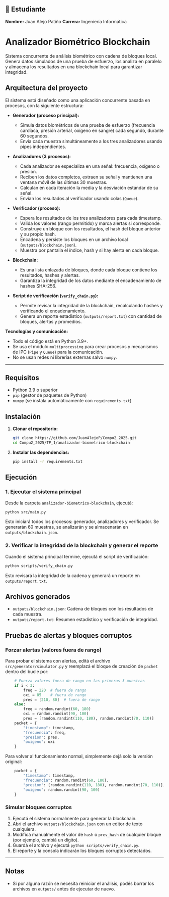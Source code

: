 ## 👤 Estudiante
**Nombre:** Juan Alejo Patiño
**Carrera:** Ingeniería Informática

# Analizador Biométrico Blockchain

Sistema concurrente de análisis biométrico con cadena de bloques local. Genera datos simulados de una prueba de esfuerzo, los analiza en paralelo y almacena los resultados en una blockchain local para garantizar integridad.

## Arquitectura del proyecto

El sistema está diseñado como una aplicación concurrente basada en procesos, con la siguiente estructura:

- **Generador (proceso principal):**
  - Simula datos biométricos de una prueba de esfuerzo (frecuencia cardíaca, presión arterial, oxígeno en sangre) cada segundo, durante 60 segundos.
  - Envía cada muestra simultáneamente a los tres analizadores usando pipes independientes.

- **Analizadores (3 procesos):**
  - Cada analizador se especializa en una señal: frecuencia, oxígeno o presión.
  - Reciben los datos completos, extraen su señal y mantienen una ventana móvil de las últimas 30 muestras.
  - Calculan en cada iteración la media y la desviación estándar de su señal.
  - Envían los resultados al verificador usando colas (`Queue`).

- **Verificador (proceso):**
  - Espera los resultados de los tres analizadores para cada timestamp.
  - Valida los valores (rango permitido) y marca alertas si corresponde.
  - Construye un bloque con los resultados, el hash del bloque anterior y su propio hash.
  - Encadena y persiste los bloques en un archivo local (`outputs/blockchain.json`).
  - Muestra por pantalla el índice, hash y si hay alerta en cada bloque.

- **Blockchain:**
  - Es una lista enlazada de bloques, donde cada bloque contiene los resultados, hashes y alertas.
  - Garantiza la integridad de los datos mediante el encadenamiento de hashes SHA-256.

- **Script de verificación (`verify_chain.py`):**
  - Permite revisar la integridad de la blockchain, recalculando hashes y verificando el encadenamiento.
  - Genera un reporte estadístico (`outputs/report.txt`) con cantidad de bloques, alertas y promedios.

**Tecnologías y comunicación:**
- Todo el código está en Python 3.9+.
- Se usa el módulo `multiprocessing` para crear procesos y mecanismos de IPC (`Pipe` y `Queue`) para la comunicación.
- No se usan redes ni librerías externas salvo `numpy`.

---


## Requisitos

- Python 3.9 o superior
- `pip` (gestor de paquetes de Python)
- `numpy` (se instala automáticamente con `requirements.txt`)

## Instalación

1. **Clonar el repositorio:**

   ```sh
   git clone https://github.com/JuanAlejoP/Compu2_2025.git
   cd Compu2_2025/TP_1/analizador-biometrico-blockchain
   ```

2. **Instalar las dependencias:**

   ```sh
   pip install -r requirements.txt
   ```

## Ejecución

### 1. Ejecutar el sistema principal

Desde la carpeta `analizador-biometrico-blockchain`, ejecutá:

```sh
python src/main.py
```

Esto iniciará todos los procesos: generador, analizadores y verificador. Se generarán 60 muestras, se analizarán y se almacenarán en `outputs/blockchain.json`.

### 2. Verificar la integridad de la blockchain y generar el reporte

Cuando el sistema principal termine, ejecutá el script de verificación:

```sh
python scripts/verify_chain.py
```

Esto revisará la integridad de la cadena y generará un reporte en `outputs/report.txt`.

## Archivos generados

- `outputs/blockchain.json`: Cadena de bloques con los resultados de cada muestra.
- `outputs/report.txt`: Resumen estadístico y verificación de integridad.


## Pruebas de alertas y bloques corruptos

### Forzar alertas (valores fuera de rango)

Para probar el sistema con alertas, editá el archivo `src/generator/simulator.py` y reemplazá el bloque de creación de `packet` dentro del bucle por:

```python
    # Fuerza valores fuera de rango en las primeras 3 muestras
    if i < 3:
        freq = 220  # fuera de rango
        oxi = 85    # fuera de rango
        pres = [210, 80]  # fuera de rango
    else:
        freq = random.randint(60, 180)
        oxi = random.randint(90, 100)
        pres = [random.randint(110, 180), random.randint(70, 110)]
    packet = {
        "timestamp": timestamp,
        "frecuencia": freq,
        "presion": pres,
        "oxigeno": oxi
    }
```

Para volver al funcionamiento normal, simplemente dejá solo la versión original:

```python
    packet = {
        "timestamp": timestamp,
        "frecuencia": random.randint(60, 180),
        "presion": [random.randint(110, 180), random.randint(70, 110)],
        "oxigeno": random.randint(90, 100)
    }
```

### Simular bloques corruptos

1. Ejecutá el sistema normalmente para generar la blockchain.
2. Abrí el archivo `outputs/blockchain.json` con un editor de texto cualquiera.
3. Modificá manualmente el valor de `hash` o `prev_hash` de cualquier bloque (por ejemplo, cambiá un dígito).
4. Guardá el archivo y ejecutá `python scripts/verify_chain.py`.
5. El reporte y la consola indicarán los bloques corruptos detectados.

---

## Notas

- Si por alguna razón se necesita reiniciar el análisis, podés borrar los archivos en `outputs/` antes de ejecutar de nuevo.